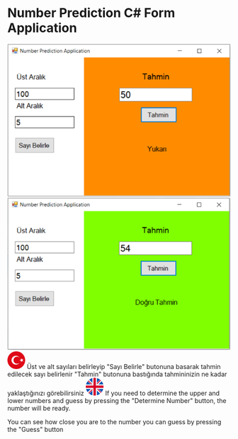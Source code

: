 <h1> Number Prediction C# Form Application </h1>

<img src="images/app2.PNG" alt="Number Prediction Form Application">
<img src="images/app3.PNG" alt="Number Prediction C# Form Application">


<img src="images/tr.png" width="40" height="40">
Üst ve alt sayıları belirleyip "Sayı Belirle" butonuna basarak tahmin edilecek sayı belirlenir
"Tahmin" butonuna bastığında tahmininizin ne kadar yaklaştığınızı görebilirsiniz

<img src="images/eng.png" width="40" height="40">
If you need to determine the upper and lower numbers and guess by pressing the "Determine Number" button, the number will be ready.

You can see how close you are to the number you can guess by pressing the "Guess" button
